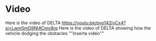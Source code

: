 Video
====

Here is the video of DELTA
https://youtu.be/pyo142IyCx4?si=Lwm5mD9Nl4Cmv8rq
Here is the video of DELTA showing how the vehicle dodging the obstacles 
""inserta video""